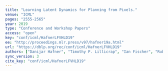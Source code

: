 ```yaml
---
title: "Learning Latent Dynamics for Planning from Pixels."
venue: "ICML"
pages: "2555-2565"
year: 2019
type: "Conference and Workshop Papers"
access: "open"
key: "conf/icml/HafnerLFVHLD19"
ee: "http://proceedings.mlr.press/v97/hafner19a.html"
url: "https://dblp.org/rec/conf/icml/HafnerLFVHLD19"
authors: ["Danijar Hafner", "Timothy P. Lillicrap", "Ian Fischer", "Ruben Villegas", "David Ha", "Honglak Lee", "James Davidson"]
sync_version: 3
cite_key: "conf/icml/HafnerLFVHLD19"
---
```

